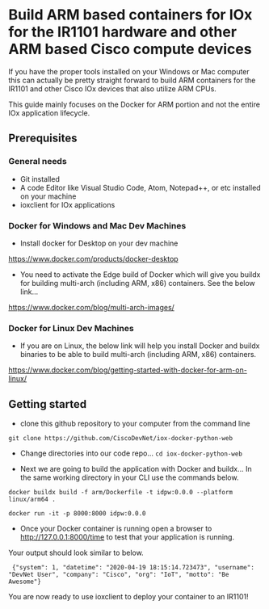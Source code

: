 # Build ARM based containers for IOx for the IR1101 hardware and other ARM based Cisco compute devices

If you have the proper tools installed on your Windows or Mac computer this can actually be pretty straight forward to build ARM containers for the IR1101 and other Cisco IOx devices that also utilize ARM CPUs.

This guide mainly focuses on the Docker for ARM portion and not the entire IOx application lifecycle.

## Prerequisites

### General needs

* Git installed
* A code Editor like Visual Studio Code, Atom, Notepad++, or etc installed on your machine
* ioxclient for IOx applications

### Docker for Windows and Mac Dev Machines

* Install docker for Desktop on your dev machine

https://www.docker.com/products/docker-desktop

* You need to activate the Edge build of Docker which will give you buildx for building multi-arch (including ARM, x86) containers.  See the below link...

https://www.docker.com/blog/multi-arch-images/

### Docker for Linux Dev Machines

* If you are on Linux, the below link will help you install Docker and buildx binaries to be able to build multi-arch (including ARM, x86) containers.

https://www.docker.com/blog/getting-started-with-docker-for-arm-on-linux/

## Getting started

* clone this github repository to your computer from the command line

```
git clone https://github.com/CiscoDevNet/iox-docker-python-web
```

* Change directories into our code repo... `cd iox-docker-python-web`

* Next we are going to build the application with Docker and buildx... In the same working directory in your CLI use the commands below.

```
docker buildx build -f arm/Dockerfile -t idpw:0.0.0 --platform linux/arm64 .

docker run -it -p 8000:8000 idpw:0.0.0
```

* Once your Docker container is running open a browser to http://127.0.0.1:8000/time to test that your application is running.

Your output should look similar to below.

```
 {"system": 1, "datetime": "2020-04-19 18:15:14.723473", "username": "DevNet User", "company": "Cisco", "org": "IoT", "motto": "Be Awesome"}
```

You are now ready to use ioxclient to deploy your container to an IR1101!

